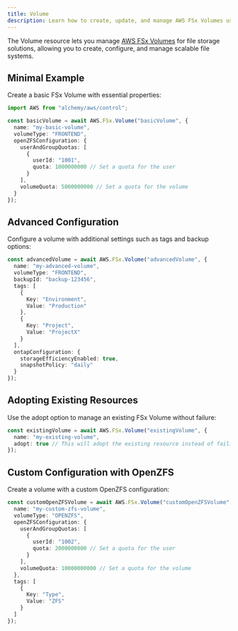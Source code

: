 ```yaml
---
title: Volume
description: Learn how to create, update, and manage AWS FSx Volumes using Alchemy Cloud Control.
---
```



The Volume resource lets you manage [AWS FSx Volumes](https://docs.aws.amazon.com/fsx/latest/userguide/) for file storage solutions, allowing you to create, configure, and manage scalable file systems.

## Minimal Example

Create a basic FSx Volume with essential properties:

```ts
import AWS from "alchemy/aws/control";

const basicVolume = await AWS.FSx.Volume("basicVolume", {
  name: "my-basic-volume",
  volumeType: "FRONTEND",
  openZFSConfiguration: {
    userAndGroupQuotas: [
      {
        userId: "1001",
        quota: 1000000000 // Set a quota for the user
      }
    ],
    volumeQuota: 5000000000 // Set a quota for the volume
  }
});
```

## Advanced Configuration

Configure a volume with additional settings such as tags and backup options:

```ts
const advancedVolume = await AWS.FSx.Volume("advancedVolume", {
  name: "my-advanced-volume",
  volumeType: "FRONTEND",
  backupId: "backup-123456",
  tags: [
    {
      Key: "Environment",
      Value: "Production"
    },
    {
      Key: "Project",
      Value: "ProjectX"
    }
  ],
  ontapConfiguration: {
    storageEfficiencyEnabled: true,
    snapshotPolicy: "daily"
  }
});
```

## Adopting Existing Resources

Use the adopt option to manage an existing FSx Volume without failure:

```ts
const existingVolume = await AWS.FSx.Volume("existingVolume", {
  name: "my-existing-volume",
  adopt: true // This will adopt the existing resource instead of failing
});
```

## Custom Configuration with OpenZFS

Create a volume with a custom OpenZFS configuration:

```ts
const customOpenZFSVolume = await AWS.FSx.Volume("customOpenZFSVolume", {
  name: "my-custom-zfs-volume",
  volumeType: "OPENZFS",
  openZFSConfiguration: {
    userAndGroupQuotas: [
      {
        userId: "1002",
        quota: 2000000000 // Set a quota for the user
      }
    ],
    volumeQuota: 10000000000 // Set a quota for the volume
  },
  tags: [
    {
      Key: "Type",
      Value: "ZFS"
    }
  ]
});
```
